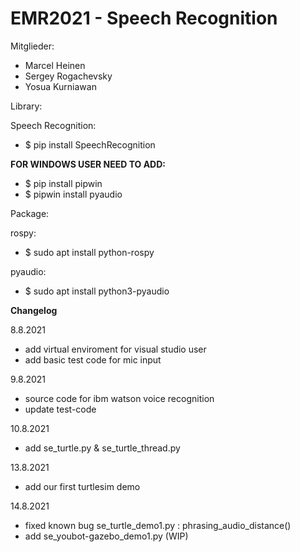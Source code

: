 # EMR2021 - Speech Recognition
Mitglieder:
- Marcel Heinen
- Sergey Rogachevsky
- Yosua Kurniawan

Library:

Speech Recognition:
- $ pip install SpeechRecognition

**FOR WINDOWS USER NEED TO ADD:**
- $ pip install pipwin
- $ pipwin install pyaudio

Package:

rospy:

- $ sudo apt install python-rospy

pyaudio:

- $ sudo apt install python3-pyaudio

**Changelog**

8.8.2021
- add virtual enviroment for visual studio user
- add basic test code for mic input

9.8.2021
- source code for ibm watson voice recognition
- update test-code

10.8.2021
- add se_turtle.py & se_turtle_thread.py

13.8.2021
- add our first turtlesim demo

14.8.2021
- fixed known bug se_turtle_demo1.py : phrasing_audio_distance()
- add se_youbot-gazebo_demo1.py (WIP)


